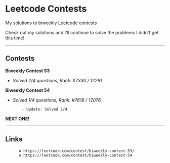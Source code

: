 # Leetcode Contests

My solutions to biweekly Leetcode contests

Check out my solutions and I'll continue to solve the problems I didn't get this time!
________________________

## Contests

**Biweekly Contest 53**
- *Solved 2/4 questions, Rank: #7330 / 12291*

**Biweekly Contest 54**
- *Solved 1/4 questions, Rank: #7618 / 12076*
          
          - Update: Solved 2/4

**NEXT ONE!**
          
________________________
## Links

          o https://leetcode.com/contest/biweekly-contest-53/
          o https://leetcode.com/contest/biweekly-contest-54
